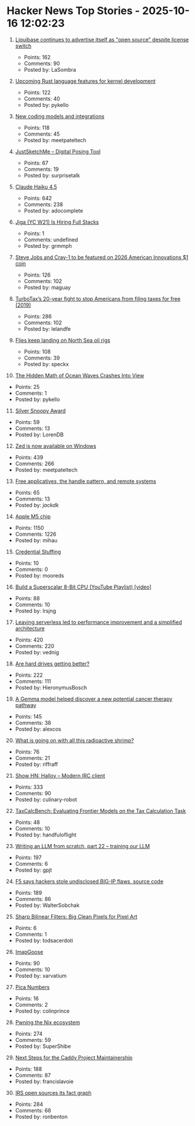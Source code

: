 # Hacker News Top Stories - 2025-10-16 12:02:23

1. [Liquibase continues to advertise itself as "open source" despite license switch](https://github.com/liquibase/liquibase/issues/7374)
   - Points: 162
   - Comments: 90
   - Posted by: LaSombra

2. [Upcoming Rust language features for kernel development](https://lwn.net/Articles/1039073/)
   - Points: 122
   - Comments: 40
   - Posted by: pykello

3. [New coding models and integrations](https://ollama.com/blog/coding-models)
   - Points: 118
   - Comments: 45
   - Posted by: meetpateltech

4. [JustSketchMe – Digital Posing Tool](https://justsketch.me)
   - Points: 67
   - Comments: 19
   - Posted by: surprisetalk

5. [Claude Haiku 4.5](https://www.anthropic.com/news/claude-haiku-4-5)
   - Points: 642
   - Comments: 238
   - Posted by: adocomplete

6. [Jiga (YC W21) Is Hiring Full Stacks](https://www.workatastartup.com/jobs/44310)
   - Points: 1
   - Comments: undefined
   - Posted by: grmmph

7. [Steve Jobs and Cray-1 to be featured on 2026 American Innovations $1 coin](https://www.usmint.gov/news/press-releases/united-states-mint-releases-2026-american-innovation-one-dollar-coin-program-designs)
   - Points: 126
   - Comments: 102
   - Posted by: maguay

8. [TurboTax’s 20-year fight to stop Americans from filing taxes for free (2019)](https://www.propublica.org/article/inside-turbotax-20-year-fight-to-stop-americans-from-filing-their-taxes-for-free)
   - Points: 286
   - Comments: 102
   - Posted by: lelandfe

9. [Flies keep landing on North Sea oil rigs](https://theconversation.com/thousands-of-flies-keep-landing-on-north-sea-oil-rigs-then-taking-off-a-few-hours-later-heres-why-265622)
   - Points: 108
   - Comments: 39
   - Posted by: speckx

10. [The Hidden Math of Ocean Waves Crashes Into View](https://www.quantamagazine.org/the-hidden-math-of-ocean-waves-crashes-into-view-20251015/)
   - Points: 25
   - Comments: 1
   - Posted by: pykello

11. [Silver Snoopy Award](https://www.nasa.gov/space-flight-awareness/silver-snoopy-award/)
   - Points: 59
   - Comments: 13
   - Posted by: LorenDB

12. [Zed is now available on Windows](https://zed.dev/blog/zed-for-windows-is-here)
   - Points: 439
   - Comments: 266
   - Posted by: meetpateltech

13. [Free applicatives, the handle pattern, and remote systems](https://exploring-better-ways.bellroy.com/free-applicatives-the-handle-pattern-and-remote-systems.html)
   - Points: 65
   - Comments: 13
   - Posted by: _jackdk_

14. [Apple M5 chip](https://www.apple.com/newsroom/2025/10/apple-unleashes-m5-the-next-big-leap-in-ai-performance-for-apple-silicon/)
   - Points: 1150
   - Comments: 1226
   - Posted by: mihau

15. [Credential Stuffing](https://ciamweekly.substack.com/p/credential-stuffing)
   - Points: 10
   - Comments: 0
   - Posted by: mooreds

16. [Build a Superscalar 8-Bit CPU (YouTube Playlist) [video]](https://www.youtube.com/watch?v=bwjMLyBU4RU&list=PLyR4neQXqQo5nPdEiMbaEJxWiy_UuyNN4&index=1)
   - Points: 88
   - Comments: 10
   - Posted by: lrsjng

17. [Leaving serverless led to performance improvement and a simplified architecture](https://www.unkey.com/blog/serverless-exit)
   - Points: 420
   - Comments: 220
   - Posted by: vednig

18. [Are hard drives getting better?](https://www.backblaze.com/blog/are-hard-drives-getting-better-lets-revisit-the-bathtub-curve/)
   - Points: 222
   - Comments: 111
   - Posted by: HieronymusBosch

19. [A Gemma model helped discover a new potential cancer therapy pathway](https://blog.google/technology/ai/google-gemma-ai-cancer-therapy-discovery/)
   - Points: 145
   - Comments: 38
   - Posted by: alexcos

20. [What is going on with all this radioactive shrimp?](https://www.consumerreports.org/health/food-safety/radioactive-shrimp-explained-a5493175857/)
   - Points: 76
   - Comments: 21
   - Posted by: riffraff

21. [Show HN: Halloy – Modern IRC client](https://github.com/squidowl/halloy)
   - Points: 333
   - Comments: 90
   - Posted by: culinary-robot

22. [TaxCalcBench: Evaluating Frontier Models on the Tax Calculation Task](https://arxiv.org/abs/2507.16126)
   - Points: 48
   - Comments: 10
   - Posted by: handfuloflight

23. [Writing an LLM from scratch, part 22 – training our LLM](https://www.gilesthomas.com/2025/10/llm-from-scratch-22-finally-training-our-llm)
   - Points: 197
   - Comments: 6
   - Posted by: gpjt

24. [F5 says hackers stole undisclosed BIG-IP flaws, source code](https://www.bleepingcomputer.com/news/security/f5-says-hackers-stole-undisclosed-big-ip-flaws-source-code/)
   - Points: 189
   - Comments: 86
   - Posted by: WalterSobchak

25. [Sharp Bilinear Filters: Big Clean Pixels for Pixel Art](https://bumbershootsoft.wordpress.com/2025/10/11/sharp-bilinear-filters-big-clean-pixels-for-pixel-art/)
   - Points: 6
   - Comments: 1
   - Posted by: todsacerdoti

26. [ImapGoose](https://whynothugo.nl/journal/2025/10/15/introducing-imapgoose/)
   - Points: 90
   - Comments: 10
   - Posted by: xarvatium

27. [Pica Numbers](https://home.octetfont.com/blog/pica-number.html)
   - Points: 16
   - Comments: 2
   - Posted by: colinprince

28. [Pwning the Nix ecosystem](https://ptrpa.ws/nixpkgs-actions-abuse)
   - Points: 274
   - Comments: 59
   - Posted by: SuperShibe

29. [Next Steps for the Caddy Project Maintainership](https://caddy.community/t/next-steps-for-the-caddy-project-maintainership/33076)
   - Points: 188
   - Comments: 87
   - Posted by: francislavoie

30. [IRS open sources its fact graph](https://github.com/IRS-Public/fact-graph)
   - Points: 284
   - Comments: 68
   - Posted by: ronbenton

